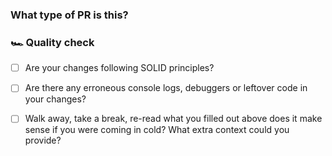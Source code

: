 ### What type of PR is this?
<!--
Add one of the following kinds:
/kind bug
/kind cleanup
/kind documentation
/kind feature
/kind design
/kind dependencies
/kind test

Optionally add one or more of the following kinds if applicable:
/kind api-change
/kind deprecation
/kind failing-test
/kind flake
/kind regression
-->

### 🏎 Quality check

- [ ] Are your changes following SOLID principles?

- [ ] Are there any erroneous console logs, debuggers or leftover code in your changes?

- [ ] Walk away, take a break, re-read what you filled out above does it make sense if you were coming in cold? What extra context could you provide?
